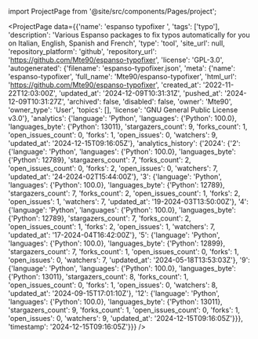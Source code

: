 
import ProjectPage from '@site/src/components/Pages/project';

<ProjectPage
    data={{'name': 'espanso typofixer ', 'tags': ['typo'], 'description': 'Various Espanso packages to fix typos automatically for you on Italian, English, Spanish and French', 'type': 'tool', 'site_url': null, 'repository_platform': 'github', 'repository_url': 'https://github.com/Mte90/espanso-typofixer', 'license': 'GPL-3.0', 'autogenerated': {'filename': 'espanso-typofixer.json', 'meta': {'name': 'espanso-typofixer', 'full_name': 'Mte90/espanso-typofixer', 'html_url': 'https://github.com/Mte90/espanso-typofixer', 'created_at': '2022-11-22T12:03:00Z', 'updated_at': '2024-12-09T10:31:31Z', 'pushed_at': '2024-12-09T10:31:27Z', 'archived': false, 'disabled': false, 'owner': 'Mte90', 'owner_type': 'User', 'topics': [], 'license': 'GNU General Public License v3.0'}, 'analytics': {'language': 'Python', 'languages': {'Python': 100.0}, 'languages_byte': {'Python': 13011}, 'stargazers_count': 9, 'forks_count': 1, 'open_issues_count': 0, 'forks': 1, 'open_issues': 0, 'watchers': 9, 'updated_at': '2024-12-15T09:16:05Z'}, 'analytics_history': {'2024': {'2': {'language': 'Python', 'languages': {'Python': 100.0}, 'languages_byte': {'Python': 12789}, 'stargazers_count': 7, 'forks_count': 2, 'open_issues_count': 0, 'forks': 2, 'open_issues': 0, 'watchers': 7, 'updated_at': '24-2024-02T15:44:00Z'}, '3': {'language': 'Python', 'languages': {'Python': 100.0}, 'languages_byte': {'Python': 12789}, 'stargazers_count': 7, 'forks_count': 2, 'open_issues_count': 1, 'forks': 2, 'open_issues': 1, 'watchers': 7, 'updated_at': '19-2024-03T13:50:00Z'}, '4': {'language': 'Python', 'languages': {'Python': 100.0}, 'languages_byte': {'Python': 12789}, 'stargazers_count': 7, 'forks_count': 2, 'open_issues_count': 1, 'forks': 2, 'open_issues': 1, 'watchers': 7, 'updated_at': '17-2024-04T16:42:00Z'}, '5': {'language': 'Python', 'languages': {'Python': 100.0}, 'languages_byte': {'Python': 12899}, 'stargazers_count': 7, 'forks_count': 1, 'open_issues_count': 0, 'forks': 1, 'open_issues': 0, 'watchers': 7, 'updated_at': '2024-05-18T13:53:03Z'}, '9': {'language': 'Python', 'languages': {'Python': 100.0}, 'languages_byte': {'Python': 13011}, 'stargazers_count': 8, 'forks_count': 1, 'open_issues_count': 0, 'forks': 1, 'open_issues': 0, 'watchers': 8, 'updated_at': '2024-09-15T17:01:10Z'}, '12': {'language': 'Python', 'languages': {'Python': 100.0}, 'languages_byte': {'Python': 13011}, 'stargazers_count': 9, 'forks_count': 1, 'open_issues_count': 0, 'forks': 1, 'open_issues': 0, 'watchers': 9, 'updated_at': '2024-12-15T09:16:05Z'}}}, 'timestamp': '2024-12-15T09:16:05Z'}}}
/>
